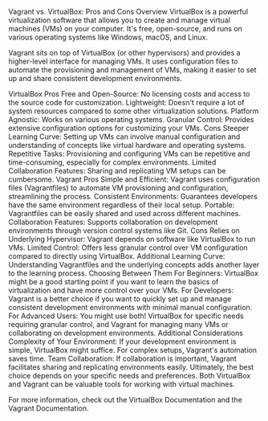 Vagrant vs. VirtualBox: Pros and Cons
Overview
VirtualBox is a powerful virtualization software that allows you to create and manage virtual machines (VMs) on your computer. It's free, open-source, and runs on various operating systems like Windows, macOS, and Linux.

Vagrant sits on top of VirtualBox (or other hypervisors) and provides a higher-level interface for managing VMs. It uses configuration files to automate the provisioning and management of VMs, making it easier to set up and share consistent development environments.

VirtualBox
Pros
Free and Open-Source: No licensing costs and access to the source code for customization.
Lightweight: Doesn't require a lot of system resources compared to some other virtualization solutions.
Platform Agnostic: Works on various operating systems.
Granular Control: Provides extensive configuration options for customizing your VMs.
Cons
Steeper Learning Curve: Setting up VMs can involve manual configuration and understanding of concepts like virtual hardware and operating systems.
Repetitive Tasks: Provisioning and configuring VMs can be repetitive and time-consuming, especially for complex environments.
Limited Collaboration Features: Sharing and replicating VM setups can be cumbersome.
Vagrant
Pros
Simple and Efficient: Vagrant uses configuration files (Vagrantfiles) to automate VM provisioning and configuration, streamlining the process.
Consistent Environments: Guarantees developers have the same environment regardless of their local setup.
Portable: Vagrantfiles can be easily shared and used across different machines.
Collaboration Features: Supports collaboration on development environments through version control systems like Git.
Cons
Relies on Underlying Hypervisor: Vagrant depends on software like VirtualBox to run VMs.
Limited Control: Offers less granular control over VM configuration compared to directly using VirtualBox.
Additional Learning Curve: Understanding Vagrantfiles and the underlying concepts adds another layer to the learning process.
Choosing Between Them
For Beginners: VirtualBox might be a good starting point if you want to learn the basics of virtualization and have more control over your VMs.
For Developers: Vagrant is a better choice if you want to quickly set up and manage consistent development environments with minimal manual configuration.
For Advanced Users: You might use both! VirtualBox for specific needs requiring granular control, and Vagrant for managing many VMs or collaborating on development environments.
Additional Considerations
Complexity of Your Environment: If your development environment is simple, VirtualBox might suffice. For complex setups, Vagrant's automation saves time.
Team Collaboration: If collaboration is important, Vagrant facilitates sharing and replicating environments easily.
Ultimately, the best choice depends on your specific needs and preferences. Both VirtualBox and Vagrant can be valuable tools for working with virtual machines.

For more information, check out the VirtualBox Documentation and the Vagrant Documentation.
